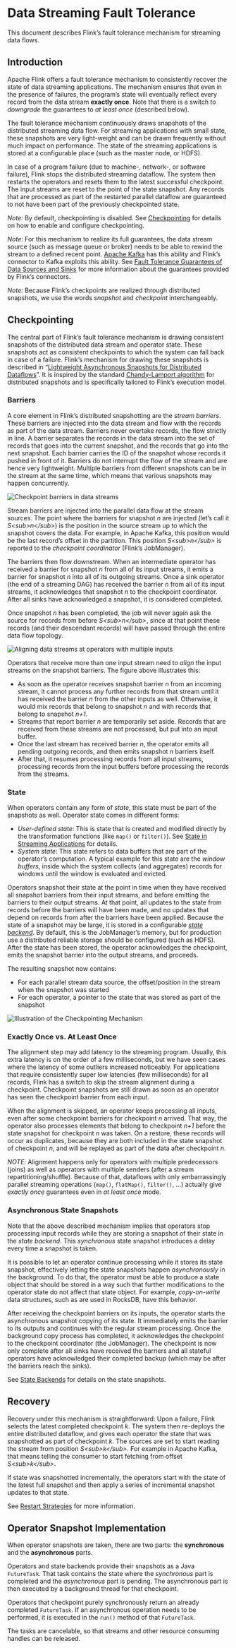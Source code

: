 

# Data Streaming Fault Tolerance

This document describes Flink’s fault tolerance mechanism for streaming data flows.

## Introduction

Apache Flink offers a fault tolerance mechanism to consistently recover the state of data streaming applications. The mechanism ensures that even in the presence of failures, the program’s state will eventually reflect every record from the data stream **exactly once**. Note that there is a switch to _downgrade_ the guarantees to _at least once_ (described below).

The fault tolerance mechanism continuously draws snapshots of the distributed streaming data flow. For streaming applications with small state, these snapshots are very light-weight and can be drawn frequently without much impact on performance. The state of the streaming applications is stored at a configurable place (such as the master node, or HDFS).

In case of a program failure (due to machine-, network-, or software failure), Flink stops the distributed streaming dataflow. The system then restarts the operators and resets them to the latest successful checkpoint. The input streams are reset to the point of the state snapshot. Any records that are processed as part of the restarted parallel dataflow are guaranteed to not have been part of the previously checkpointed state.

_Note:_ By default, checkpointing is disabled. See [Checkpointing](//ci.apache.org/projects/flink/flink-docs-release-1.7/dev/stream/state/checkpointing.html) for details on how to enable and configure checkpointing.

_Note:_ For this mechanism to realize its full guarantees, the data stream source (such as message queue or broker) needs to be able to rewind the stream to a defined recent point. [Apache Kafka](http://kafka.apache.org) has this ability and Flink’s connector to Kafka exploits this ability. See [Fault Tolerance Guarantees of Data Sources and Sinks](//ci.apache.org/projects/flink/flink-docs-release-1.7/dev/connectors/guarantees.html) for more information about the guarantees provided by Flink’s connectors.

_Note:_ Because Flink’s checkpoints are realized through distributed snapshots, we use the words _snapshot_ and _checkpoint_ interchangeably.

## Checkpointing

The central part of Flink’s fault tolerance mechanism is drawing consistent snapshots of the distributed data stream and operator state. These snapshots act as consistent checkpoints to which the system can fall back in case of a failure. Flink’s mechanism for drawing these snapshots is described in “[Lightweight Asynchronous Snapshots for Distributed Dataflows](http://arxiv.org/abs/1506.08603)”. It is inspired by the standard [Chandy-Lamport algorithm](http://research.microsoft.com/en-us/um/people/lamport/pubs/chandy.pdf) for distributed snapshots and is specifically tailored to Flink’s execution model.

### Barriers

A core element in Flink’s distributed snapshotting are the _stream barriers_. These barriers are injected into the data stream and flow with the records as part of the data stream. Barriers never overtake records, the flow strictly in line. A barrier separates the records in the data stream into the set of records that goes into the current snapshot, and the records that go into the next snapshot. Each barrier carries the ID of the snapshot whose records it pushed in front of it. Barriers do not interrupt the flow of the stream and are hence very lightweight. Multiple barriers from different snapshots can be in the stream at the same time, which means that various snapshots may happen concurrently.

![Checkpoint barriers in data streams](img/stream_barriers.svg)

Stream barriers are injected into the parallel data flow at the stream sources. The point where the barriers for snapshot _n_ are injected (let’s call it _S&lt;sub&gt;n&lt;/sub&gt;_) is the position in the source stream up to which the snapshot covers the data. For example, in Apache Kafka, this position would be the last record’s offset in the partition. This position _S&lt;sub&gt;n&lt;/sub&gt;_ is reported to the _checkpoint coordinator_ (Flink’s JobManager).

The barriers then flow downstream. When an intermediate operator has received a barrier for snapshot _n_ from all of its input streams, it emits a barrier for snapshot _n_ into all of its outgoing streams. Once a sink operator (the end of a streaming DAG) has received the barrier _n_ from all of its input streams, it acknowledges that snapshot _n_ to the checkpoint coordinator. After all sinks have acknowledged a snapshot, it is considered completed.

Once snapshot _n_ has been completed, the job will never again ask the source for records from before _S&lt;sub&gt;n&lt;/sub&gt;_, since at that point these records (and their descendant records) will have passed through the entire data flow topology.

![Aligning data streams at operators with multiple inputs](img/stream_aligning.svg)

Operators that receive more than one input stream need to _align_ the input streams on the snapshot barriers. The figure above illustrates this:

*   As soon as the operator receives snapshot barrier _n_ from an incoming stream, it cannot process any further records from that stream until it has received the barrier _n_ from the other inputs as well. Otherwise, it would mix records that belong to snapshot _n_ and with records that belong to snapshot _n+1_.
*   Streams that report barrier _n_ are temporarily set aside. Records that are received from these streams are not processed, but put into an input buffer.
*   Once the last stream has received barrier _n_, the operator emits all pending outgoing records, and then emits snapshot _n_ barriers itself.
*   After that, it resumes processing records from all input streams, processing records from the input buffers before processing the records from the streams.

### State

When operators contain any form of _state_, this state must be part of the snapshots as well. Operator state comes in different forms:

*   _User-defined state_: This is state that is created and modified directly by the transformation functions (like `map()` or `filter()`). See [State in Streaming Applications](//ci.apache.org/projects/flink/flink-docs-release-1.7/dev/stream/state/index.html) for details.
*   _System state_: This state refers to data buffers that are part of the operator’s computation. A typical example for this state are the _window buffers_, inside which the system collects (and aggregates) records for windows until the window is evaluated and evicted.

Operators snapshot their state at the point in time when they have received all snapshot barriers from their input streams, and before emitting the barriers to their output streams. At that point, all updates to the state from records before the barriers will have been made, and no updates that depend on records from after the barriers have been applied. Because the state of a snapshot may be large, it is stored in a configurable _[state backend](//ci.apache.org/projects/flink/flink-docs-release-1.7/ops/state/state_backends.html)_. By default, this is the JobManager’s memory, but for production use a distributed reliable storage should be configured (such as HDFS). After the state has been stored, the operator acknowledges the checkpoint, emits the snapshot barrier into the output streams, and proceeds.

The resulting snapshot now contains:

*   For each parallel stream data source, the offset/position in the stream when the snapshot was started
*   For each operator, a pointer to the state that was stored as part of the snapshot

![Illustration of the Checkpointing Mechanism](img/checkpointing.svg)

### Exactly Once vs. At Least Once

The alignment step may add latency to the streaming program. Usually, this extra latency is on the order of a few milliseconds, but we have seen cases where the latency of some outliers increased noticeably. For applications that require consistently super low latencies (few milliseconds) for all records, Flink has a switch to skip the stream alignment during a checkpoint. Checkpoint snapshots are still drawn as soon as an operator has seen the checkpoint barrier from each input.

When the alignment is skipped, an operator keeps processing all inputs, even after some checkpoint barriers for checkpoint _n_ arrived. That way, the operator also processes elements that belong to checkpoint _n+1_ before the state snapshot for checkpoint _n_ was taken. On a restore, these records will occur as duplicates, because they are both included in the state snapshot of checkpoint _n_, and will be replayed as part of the data after checkpoint _n_.

_NOTE_: Alignment happens only for operators with multiple predecessors (joins) as well as operators with multiple senders (after a stream repartitioning/shuffle). Because of that, dataflows with only embarrassingly parallel streaming operations (`map()`, `flatMap()`, `filter()`, …) actually give _exactly once_ guarantees even in _at least once_ mode.

### Asynchronous State Snapshots

Note that the above described mechanism implies that operators stop processing input records while they are storing a snapshot of their state in the _state backend_. This _synchronous_ state snapshot introduces a delay every time a snapshot is taken.

It is possible to let an operator continue processing while it stores its state snapshot, effectively letting the state snapshots happen _asynchronously_ in the background. To do that, the operator must be able to produce a state object that should be stored in a way such that further modifications to the operator state do not affect that state object. For example, _copy-on-write_ data structures, such as are used in RocksDB, have this behavior.

After receiving the checkpoint barriers on its inputs, the operator starts the asynchronous snapshot copying of its state. It immediately emits the barrier to its outputs and continues with the regular stream processing. Once the background copy process has completed, it acknowledges the checkpoint to the checkpoint coordinator (the JobManager). The checkpoint is now only complete after all sinks have received the barriers and all stateful operators have acknowledged their completed backup (which may be after the barriers reach the sinks).

See [State Backends](//ci.apache.org/projects/flink/flink-docs-release-1.7/ops/state/state_backends.html) for details on the state snapshots.

## Recovery

Recovery under this mechanism is straightforward: Upon a failure, Flink selects the latest completed checkpoint _k_. The system then re-deploys the entire distributed dataflow, and gives each operator the state that was snapshotted as part of checkpoint _k_. The sources are set to start reading the stream from position _S&lt;sub&gt;k&lt;/sub&gt;_. For example in Apache Kafka, that means telling the consumer to start fetching from offset _S&lt;sub&gt;k&lt;/sub&gt;_.

If state was snapshotted incrementally, the operators start with the state of the latest full snapshot and then apply a series of incremental snapshot updates to that state.

See [Restart Strategies](//ci.apache.org/projects/flink/flink-docs-release-1.7/dev/restart_strategies.html) for more information.

## Operator Snapshot Implementation

When operator snapshots are taken, there are two parts: the **synchronous** and the **asynchronous** parts.

Operators and state backends provide their snapshots as a Java `FutureTask`. That task contains the state where the _synchronous_ part is completed and the _asynchronous_ part is pending. The asynchronous part is then executed by a background thread for that checkpoint.

Operators that checkpoint purely synchronously return an already completed `FutureTask`. If an asynchronous operation needs to be performed, it is executed in the `run()` method of that `FutureTask`.

The tasks are cancelable, so that streams and other resource consuming handles can be released.

